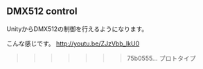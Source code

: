 ## DMX512 control

UnityからDMX512の制御を行えるようになります。

こんな感じです。
http://youtu.be/ZJzVbb_IkU0
>>>>>>> 75b0555... プロトタイプ
